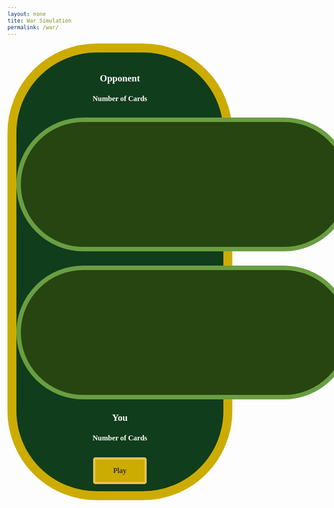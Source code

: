 ```yaml
---
layout: none
tite: War Simulation
permalink: /war/
---
```

<style>
    .big_ol_cont {
        justify-content:center;
        margin:auto;
        border:20px solid;
        border-color:#ccac00;
        border-radius:200px;
        background-color: #103d1c;
        color:white;
        font-family:serif;
    }

    .card_table_d {
        width: 750px;
        height: 300px;
        border: 10px solid;
        border-radius: 150px;
        border-color: #699e42;
        background-color: #274510;
        padding:20px;
        justify-content:center;
        text-align:center;
        font-size:16px;
    }

    .card_table_p {
        width: 750px;
        height: 300px;
        border: 10px solid;
        border-radius: 150px;
        border-color: #699e42;
        background-color: #274510;
        padding:20px;
        justify-content:center;
        text-align:center;
        font-size:16px;
    }

    .select_table {
        margin:auto;
        text-align:center;
        justify-content:center;
        padding:5px;
        font-family:serif;
    }

    .db_input {
        justify-content:center;
        margin:auto;
        border: 5px solid;
        border-radius: 10px;
        background-color:white;
    }

    .select_button {
        margin:auto;
        text-align:center;
        justify-content:center;
        border: 5px solid;
        border-radius:5px;
        border-color:#E2C550;
        width:120px;
        height:60px;
        background-color:#ccac00;
        font-size:17px;
        font-family:serif;
    }

    .card-image {
        position: absolute;
        transition: all 1s ease-in-out;
    }

    .card-image.move-up {
        transform: translateY(200px);
    }

    .card-image.move-down {
        transform: translateY(-200px);
    }

    table { margin: auto }
</style>

<div class="big_ol_cont">
    <br>
    <div style="text-align:center;justify-content:center">
        <h2>Opponent</h2>
        <h3>Number of Cards</h3>
        <div id="opp_num"></div>
        <br>
        <table id="opp_card_table" class="card_table_d">
            <tr id="opp_cards">
            </tr>
        </table>
        <br>
        <br>
        <table id="opp_card_table" class="card_table_p">
            <tr id="you_cards">
            </tr>
        </table>
        <h2>You</h2>
        <h3>Number of Cards</h3>
        <div id="player_num"></div>
    </div>
    <div id="buttons" style="margin:auto;text-align:center;justify-content:center">
        <br>
        <button id="draw_button" class="select_button" style="display:none" onclick="buttonDraw()">Draw</button>
        <div id="win_text"></div>
        <button id="play_again" class="select_button" style="display:block" onclick="gameStart()">Play</button><button id="finish_game" class="select_button" style="display:none" onclick="record()">Finish and Submit Score</button>
        <input id="username_input" class="db_input" type="text" style="display:none"><button id="submit_button" class="select_button" style="display:none">Submit</button>
    </div>
    <br>
    <div>

</div>

<script>
    const oppRow = document.getElementById("opp_cards");
    const playerRow = document.getElementById("you_cards");
    const stayButton = document.getElementById("stay_button");
    const playButton = document.getElementById("play_again");
    const finishButton = document.getElementById("finish_game");
    const usernameInput = document.getElementById("username_input");
    const playerNum = document.getElementById("player_num");
    const oppNum = document.getElementById("opp_num");
    const submitButton = document.getElementById("submit_button");
    const winText = document.getElementById("win_text");

    // card class
    class Card {
        constructor(suit, val) {
            this.suit = suit;
            this.value = val;
            if (val == 1) {
                this.kind = "Ace";
            } else if (val == 11) {
                this.kind = "Jack";
            } else if (val == 12) {
                this.kind = "Queen";
            } else if (val == 13) {
                this.kind = "King";
            } else {
                this.kind = String(val);
            }
        };
        cshow() {
            return this.kind + " of " + this.suit;
        };
    };

    // card test
    var tcard = new Card("Spades", 3);
    console.log(tcard.cshow());

    // deck class
    class Deck {
        constructor() {
            this.cards = [];
            this.build()
        }
        build() {
            const suits = ["Spades", "Hearts", "Diamonds", "Clubs"];
            for (let s in suits) {
                for (let v = 1; v < 14; v++) {
                    this.cards.push(new Card(suits[s], v));
                }
            }
        };
        shuffle() {
            for (var i = this.cards.length - 1; i > 0; i--) {
                var j = Math.floor(Math.random() * (i + 1));
                var temp = this.cards[i];
                this.cards[i] = this.cards[j];
                this.cards[j] = temp;
            }
        }
        draw() {
            return this.cards.pop();
        }
    };

    var playerList = [];         
    var oppList = [];
    var playerWinPile = [];
    var oppWinPile = [];
    var playercard_num = 0;
    var oppcard_num = 0;
    var deck = "placeholder";

    function updateCardCount() {
        playercard_num = playerList.length + playerWinPile.length;
        oppcard_num = oppList.length + oppWinPile.length;
    }

    function gameStart() {
        oppRow.innerHTML = "";
        playerRow.innerHTML = "";
        player_num.innerHTML = playercard_num;
        opp_num.innerHTML = oppcard_num;

        // create and shuffle new deck
        deck = new Deck();
        deck.shuffle();

        // deal card to you and opp
        for (let i = 0; i < 26; i++) {
            playerList.push(deck.draw());
            oppList.push(deck.draw());
        }

        updateCardCount();
        
        player_num.innerHTML = playercard_num;
        opp_num.innerHTML = oppcard_num;

        // show draw button and hide play button 
        document.getElementById("draw_button").style.display = "block";
        playButton.style.display = "none";
    }

    function givePlayerCard(card) {
        const newCard = document.createElement("td");
        const newCardImage = document.createElement("img");
        newCardImage.src = "{{ site.baseurl }}/images/blackjack/" + card.kind + card.suit + ".png";
        newCardImage.width = "100";
        newCardImage.height = "150";
        console.log(newCardImage.src); 
        newCard.appendChild(newCardImage);
        playerRow.appendChild(newCard);

        // animation trigger
        setTimeout(function() {
            newCardImage.classList.add("move-up");
        }, 100);
    };

    function giveOppCard(card) {
        if (card != "face_down") {
            const newCard = document.createElement("td");
            const newCardImage = document.createElement("img");
            newCardImage.src = "{{ site.baseurl }}/images/blackjack/" + card.kind + card.suit + ".png";
            newCardImage.width = "100";
            newCardImage.height = "150"; 
            newCard.appendChild(newCardImage);
            oppRow.appendChild(newCard);

            // animation trigger
            setTimeout(function() {
                newCardImage.classList.add("move-down");
            }, 100);
        } else {
            const newCard = document.createElement("td");
            const newCardImage = document.createElement("img");
            newCardImage.src = "{{ site.baseurl }}/images/blackjack/facedown_card.png";
            newCardImage.width = "100";
            newCardImage.height = "150";
            newCard.appendChild(newCardImage);
            //newCard.innerHTML = "Face-Down Card";
            newCard.id = "facedown_card";
            oppRow.appendChild(newCard);
        }
    };

    function disShuffle(pile) {
        for (var i = pile.length - 1; i > 0; i--) {
            var j = Math.floor(Math.random() * (i + 1));
            var temp = pile[i];
            pile[i] = pile[j];
            pile[j] = temp;
        };
        return pile;
    };

    var inWar = false;
    var onTable = [];

    function buttonDraw() {
        if (playerList.length == 0){
            playerList = disShuffle(playerWinPile);
            playerWinPile = [];
        } else if (oppList.length==0){
            oppList = disShuffle(oppWinPile);
            oppWinPile = [];
        }
        if (!(inWar)) {
            oppRow.innerHTML = "";
            playerRow.innerHTML = "";

            // draw card from deck for you and opp
            var playerCard = playerList.pop();
            var oppCard = oppList.pop();
            onTable.push(playerCard)
            onTable.push(oppCard)

            // display drawn card
            
            givePlayerCard(playerCard);
            giveOppCard(oppCard);

            // Compare the values of the drawn cards
            if (playerCard.value > oppCard.value) {
                winText.innerHTML = "You won! You take the cards on the table."
                for (card of onTable) {
                    playerWinPile.push(card);
                }
                onTable = [];
            } else if (playerCard.value < oppCard.value) {
                winText.innerHTML = "The opponent won, so they take the cards on the table."
                for (card of onTable) {
                    oppWinPile.push(card);
                }
                onTable = [];
            } else {
                // WAR LATER
                inWar = true;
                winText.innerHTML = "WAR! Put down 2 cards.";
            }
        } else {
            for (let i = 0; i < 2; i++) {
                var randwarPlayerCard = playerList.pop();
                var randwarOppCard = oppList.pop();
                onTable.push(randwarPlayerCard);
                onTable.push(randwarOppCard);
                givePlayerCard(randwarPlayerCard);
                giveOppCard(randwarOppCard);
                if (i == 1) {
                    var warPlayerCard = randwarPlayerCard;
                    var warOppCard = randwarOppCard;
                }
            } if (warPlayerCard.value > warOppCard.value) {
                winText.innerHTML = "You won the war! You take the cards on the table.";
                for (card of onTable) {
                    playerWinPile.push(card);
                }
                onTable = [];
                inWar = false;
            } else if (warPlayerCard.value < warOppCard.value) {
                winText.innerHTML = "Opponent won the war! They take the cards on the table.";
                for (card of onTable) {
                    oppWinPile.push(card);
                }
                onTable = [];
                inWar = false;
            } else {
                winText.innerHTML = "Another WAR! Put down 2 more cards.";
            }
        }

        updateCardCount();
        player_num.innerHTML = playercard_num;
        opp_num.innerHTML = oppcard_num;

        // Check if the deck is empty
        if (playercard_num.length == 0 || oppcard_num.length == 0) {
            // Hide the "Draw" button and show the "Finish and Submit Score" button
            document.getElementById("draw_button").style.display = "none";
            finishButton.style.display = "block";
            usernameInput.style.display = "block";
            submitButton.style.display = "block";
        }
    }

    function record() {
        // Get the username input
        const username = usernameInput.value;

        // Here, you can implement the logic to record the score or perform any other actions
        // For simplicity, let's just log the username and the number of cards remaining in the deck
        console.log("Username: " + username);
        console.log("Number of Cards Remaining: " + deck.cards.length);
    }
</script>